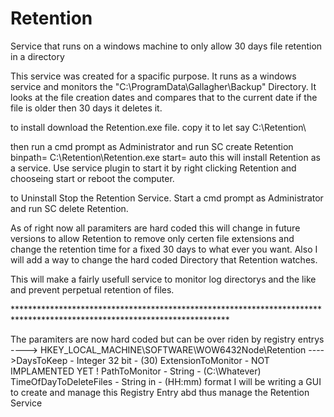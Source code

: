 # Retention
Service that runs on a windows machine to only allow 30 days file retention in a directory

This service was created for a spacific purpose.
It runs as a windows service and monitors the "C:\ProgramData\Gallagher\Backup\" Directory. 
It looks at the file creation dates and compares that to the current date if the file is older then 30 days it deletes it.

to install download the Retention.exe file. copy it to let say C:\Retention\

then run a cmd prompt as Administrator and run SC create Retention binpath= C:\Retention\Retention.exe start= auto
this will install Retention as a service.
Use service plugin to start it by right clicking Retention and chooseing start or reboot the computer.

to Uninstall Stop the Retention Service.
Start a cmd prompt as Administrator and run SC delete Retention.

As of right now all paramiters are hard coded this will change in future versions to allow Retention to remove only certen file extensions 
and change the retention time for a fixed 30 days to what ever you want.
Also I will add a way to change the hard coded Directory that Retention watches.

This will make a fairly usefull service to monitor log directorys and the like and prevent perpetual retention of files.<br>

*************************************************************************************************************************<br>

The paramiters are now hard coded but can be over riden by registry entrys 
----> HKEY_LOCAL_MACHINE\SOFTWARE\WOW6432Node\Retention
      ---->DaysToKeep - Integer 32 bit - (30)
           ExtensionToMonitor - NOT IMPLAMENTED YET !
           PathToMonitor - String - (C:\Whatever\)
           TimeOfDayToDeleteFiles - String in - (HH:mm) format
 I will be writing a GUI to create and manage this Registry Entry abd thus manage the Retention Service
 
